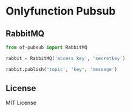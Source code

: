 # Onlyfunction Pubsub

## RabbitMQ
```python
from of-pubsub import RabbitMQ

rabbit = RabbitMQ('access_key', 'secretkey')

rabbit.publish('topic', 'key', 'message')

```

## License
MIT License